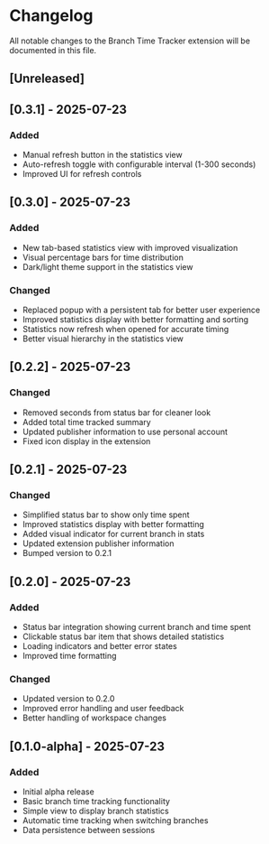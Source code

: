 # Changelog

All notable changes to the Branch Time Tracker extension will be documented in this file.

## [Unreleased]

## [0.3.1] - 2025-07-23

### Added
- Manual refresh button in the statistics view
- Auto-refresh toggle with configurable interval (1-300 seconds)
- Improved UI for refresh controls

## [0.3.0] - 2025-07-23

### Added
- New tab-based statistics view with improved visualization
- Visual percentage bars for time distribution
- Dark/light theme support in the statistics view

### Changed
- Replaced popup with a persistent tab for better user experience
- Improved statistics display with better formatting and sorting
- Statistics now refresh when opened for accurate timing
- Better visual hierarchy in the statistics view

## [0.2.2] - 2025-07-23

### Changed
- Removed seconds from status bar for cleaner look
- Added total time tracked summary
- Updated publisher information to use personal account
- Fixed icon display in the extension

## [0.2.1] - 2025-07-23

### Changed
- Simplified status bar to show only time spent
- Improved statistics display with better formatting
- Added visual indicator for current branch in stats
- Updated extension publisher information
- Bumped version to 0.2.1

## [0.2.0] - 2025-07-23

### Added
- Status bar integration showing current branch and time spent
- Clickable status bar item that shows detailed statistics
- Loading indicators and better error states
- Improved time formatting

### Changed
- Updated version to 0.2.0
- Improved error handling and user feedback
- Better handling of workspace changes

## [0.1.0-alpha] - 2025-07-23
### Added
- Initial alpha release
- Basic branch time tracking functionality
- Simple view to display branch statistics
- Automatic time tracking when switching branches
- Data persistence between sessions
